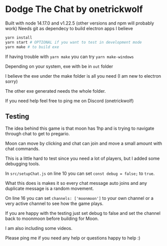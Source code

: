 # Dodge The Chat by onetrickwolf

Built with node 14.17.0 and v1.22.5 (other versions and npm will probably work)
Needs git as dependecy to build electron apps I believe

```bash
yarn install
yarn start # OPTIONAL if you want to test in development mode
yarn make # to build exe
```
If having trouble with `yarn make` you can try `yarn make-windows`

Depending on your system, exe with be in `out` folder

I believe the exe under the make folder is all you need (I am new to electron sorry)

The other exe generated needs the whole folder.

If you need help feel free to ping me on Discord (onetrickwolf)

## Testing

The idea behind this game is that moon has 1hp and is trying to navigate through chat to get to pregario.

Moon can move by clicking and chat can join and move a small amount with chat commands.

This is a little hard to test since you need a lot of players, but I added some debugging tools.

In `src/setupChat.js` on line 10 you can set `const debug = false;` to `true`.

What this does is makes it so every chat message auto joins and any duplicate message is a random movement.

On line 16 you can set `channels: ['moonmoon']` to your own channel or a very active channel to see how the game plays.

If you are happy with the testing just set debug to false and set the channel back to moonmoon before building for Moon.

I am also including some videos.

Please ping me if you need any help or questions happy to help :)